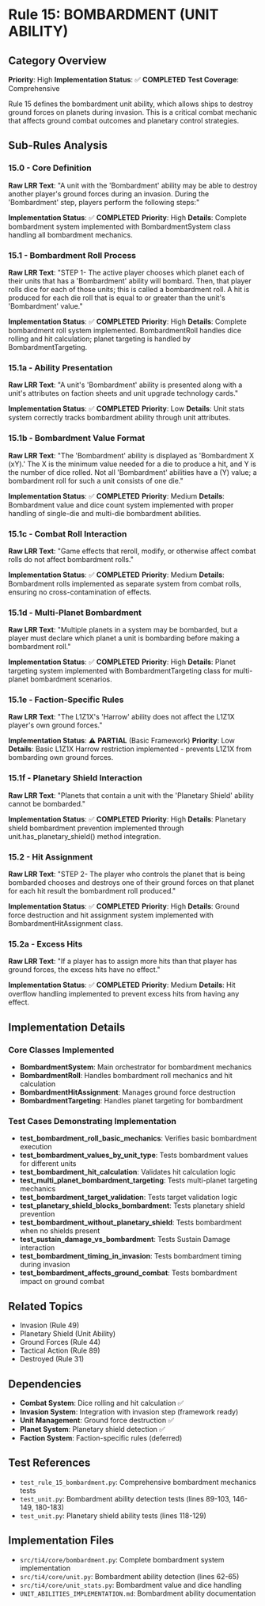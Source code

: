 # Rule 15: BOMBARDMENT (UNIT ABILITY)

## Category Overview
**Priority**: High
**Implementation Status**: ✅ **COMPLETED**
**Test Coverage**: Comprehensive

Rule 15 defines the bombardment unit ability, which allows ships to destroy ground forces on planets during invasion. This is a critical combat mechanic that affects ground combat outcomes and planetary control strategies.

## Sub-Rules Analysis

### 15.0 - Core Definition
**Raw LRR Text**: "A unit with the 'Bombardment' ability may be able to destroy another player's ground forces during an invasion. During the 'Bombardment' step, players perform the following steps:"

**Implementation Status**: ✅ **COMPLETED**
**Priority**: High
**Details**: Complete bombardment system implemented with BombardmentSystem class handling all bombardment mechanics.

### 15.1 - Bombardment Roll Process
**Raw LRR Text**: "STEP 1- The active player chooses which planet each of their units that has a 'Bombardment' ability will bombard. Then, that player rolls dice for each of those units; this is called a bombardment roll. A hit is produced for each die roll that is equal to or greater than the unit's 'Bombardment' value."

**Implementation Status**: ✅ **COMPLETED**
**Priority**: High
**Details**: Complete bombardment roll system implemented. BombardmentRoll handles dice rolling and hit calculation; planet targeting is handled by BombardmentTargeting.

### 15.1a - Ability Presentation
**Raw LRR Text**: "A unit's 'Bombardment' ability is presented along with a unit's attributes on faction sheets and unit upgrade technology cards."

**Implementation Status**: ✅ **COMPLETED**
**Priority**: Low
**Details**: Unit stats system correctly tracks bombardment ability through unit attributes.

### 15.1b - Bombardment Value Format
**Raw LRR Text**: "The 'Bombardment' ability is displayed as 'Bombardment X (xY).' The X is the minimum value needed for a die to produce a hit, and Y is the number of dice rolled. Not all 'Bombardment' abilities have a (Y) value; a bombardment roll for such a unit consists of one die."

**Implementation Status**: ✅ **COMPLETED**
**Priority**: Medium
**Details**: Bombardment value and dice count system implemented with proper handling of single-die and multi-die bombardment abilities.

### 15.1c - Combat Roll Interaction
**Raw LRR Text**: "Game effects that reroll, modify, or otherwise affect combat rolls do not affect bombardment rolls."

**Implementation Status**: ✅ **COMPLETED**
**Priority**: Medium
**Details**: Bombardment rolls implemented as separate system from combat rolls, ensuring no cross-contamination of effects.

### 15.1d - Multi-Planet Bombardment
**Raw LRR Text**: "Multiple planets in a system may be bombarded, but a player must declare which planet a unit is bombarding before making a bombardment roll."

**Implementation Status**: ✅ **COMPLETED**
**Priority**: High
**Details**: Planet targeting system implemented with BombardmentTargeting class for multi-planet bombardment scenarios.

### 15.1e - Faction-Specific Rules
**Raw LRR Text**: "The L1Z1X's 'Harrow' ability does not affect the L1Z1X player's own ground forces."

**Implementation Status**: ⚠️ **PARTIAL** (Basic Framework)
**Priority**: Low
**Details**: Basic L1Z1X Harrow restriction implemented - prevents L1Z1X from bombarding own ground forces.

### 15.1f - Planetary Shield Interaction
**Raw LRR Text**: "Planets that contain a unit with the 'Planetary Shield' ability cannot be bombarded."

**Implementation Status**: ✅ **COMPLETED**
**Priority**: High
**Details**: Planetary shield bombardment prevention implemented through unit.has_planetary_shield() method integration.

### 15.2 - Hit Assignment
**Raw LRR Text**: "STEP 2- The player who controls the planet that is being bombarded chooses and destroys one of their ground forces on that planet for each hit result the bombardment roll produced."

**Implementation Status**: ✅ **COMPLETED**
**Priority**: High
**Details**: Ground force destruction and hit assignment system implemented with BombardmentHitAssignment class.

### 15.2a - Excess Hits
**Raw LRR Text**: "If a player has to assign more hits than that player has ground forces, the excess hits have no effect."

**Implementation Status**: ✅ **COMPLETED**
**Priority**: Medium
**Details**: Hit overflow handling implemented to prevent excess hits from having any effect.

## Implementation Details

### Core Classes Implemented
- **BombardmentSystem**: Main orchestrator for bombardment mechanics
- **BombardmentRoll**: Handles bombardment roll mechanics and hit calculation
- **BombardmentHitAssignment**: Manages ground force destruction
- **BombardmentTargeting**: Handles planet targeting for bombardment

### Test Cases Demonstrating Implementation
- **test_bombardment_roll_basic_mechanics**: Verifies basic bombardment execution
- **test_bombardment_values_by_unit_type**: Tests bombardment values for different units
- **test_bombardment_hit_calculation**: Validates hit calculation logic
- **test_multi_planet_bombardment_targeting**: Tests multi-planet targeting mechanics
- **test_bombardment_target_validation**: Tests target validation logic
- **test_planetary_shield_blocks_bombardment**: Tests planetary shield prevention
- **test_bombardment_without_planetary_shield**: Tests bombardment when no shields present
- **test_sustain_damage_vs_bombardment**: Tests Sustain Damage interaction
- **test_bombardment_timing_in_invasion**: Tests bombardment timing during invasion
- **test_bombardment_affects_ground_combat**: Tests bombardment impact on ground combat

## Related Topics
- Invasion (Rule 49)
- Planetary Shield (Unit Ability)
- Ground Forces (Rule 44)
- Tactical Action (Rule 89)
- Destroyed (Rule 31)

## Dependencies
- **Combat System**: Dice rolling and hit calculation ✅
- **Invasion System**: Integration with invasion step (framework ready)
- **Unit Management**: Ground force destruction ✅
- **Planet System**: Planetary shield detection ✅
- **Faction System**: Faction-specific rules (deferred)

## Test References
- `test_rule_15_bombardment.py`: Comprehensive bombardment mechanics tests
- `test_unit.py`: Bombardment ability detection tests (lines 89-103, 146-149, 180-183)
- `test_unit.py`: Planetary shield ability tests (lines 118-129)

## Implementation Files
- `src/ti4/core/bombardment.py`: Complete bombardment system implementation
- `src/ti4/core/unit.py`: Bombardment ability detection (lines 62-65)
- `src/ti4/core/unit_stats.py`: Bombardment value and dice handling
- `UNIT_ABILITIES_IMPLEMENTATION.md`: Bombardment ability documentation
